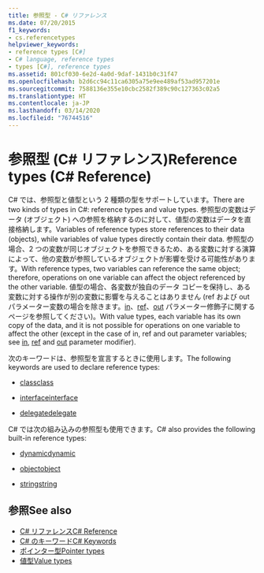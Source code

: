 ```yaml
---
title: 参照型 - C# リファレンス
ms.date: 07/20/2015
f1_keywords:
- cs.referencetypes
helpviewer_keywords:
- reference types [C#]
- C# language, reference types
- types [C#], reference types
ms.assetid: 801cf030-6e2d-4a0d-9daf-1431b0c31f47
ms.openlocfilehash: b2d6cc94c11ca6305a75e9ee489af53ad957201e
ms.sourcegitcommit: 7588136e355e10cbc2582f389c90c127363c02a5
ms.translationtype: HT
ms.contentlocale: ja-JP
ms.lasthandoff: 03/14/2020
ms.locfileid: "76744516"
---
```

# <a name="reference-types-c-reference"></a><span data-ttu-id="5a15c-102">参照型 (C# リファレンス)</span><span class="sxs-lookup"><span data-stu-id="5a15c-102">Reference types (C# Reference)</span></span>

<span data-ttu-id="5a15c-103">C# では、参照型と値型という 2 種類の型をサポートしています。</span><span class="sxs-lookup"><span data-stu-id="5a15c-103">There are two kinds of types in C#: reference types and value types.</span></span> <span data-ttu-id="5a15c-104">参照型の変数はデータ (オブジェクト) への参照を格納するのに対して、値型の変数はデータを直接格納します。</span><span class="sxs-lookup"><span data-stu-id="5a15c-104">Variables of reference types store references to their data (objects), while variables of value types directly contain their data.</span></span> <span data-ttu-id="5a15c-105">参照型の場合、2 つの変数が同じオブジェクトを参照できるため、ある変数に対する演算によって、他の変数が参照しているオブジェクトが影響を受ける可能性があります。</span><span class="sxs-lookup"><span data-stu-id="5a15c-105">With reference types, two variables can reference the same object; therefore, operations on one variable can affect the object referenced by the other variable.</span></span> <span data-ttu-id="5a15c-106">値型の場合、各変数が独自のデータ コピーを保持し、ある変数に対する操作が別の変数に影響を与えることはありません (ref および out パラメーター変数の場合を除きます。[in](in-parameter-modifier.md)、[ref](ref.md)、[out](out-parameter-modifier.md) パラメーター修飾子に関するページを参照してください)。</span><span class="sxs-lookup"><span data-stu-id="5a15c-106">With value types, each variable has its own copy of the data, and it is not possible for operations on one variable to affect the other (except in the case of in, ref and out parameter variables; see [in](in-parameter-modifier.md), [ref](ref.md) and [out](out-parameter-modifier.md) parameter modifier).</span></span>

 <span data-ttu-id="5a15c-107">次のキーワードは、参照型を宣言するときに使用します。</span><span class="sxs-lookup"><span data-stu-id="5a15c-107">The following keywords are used to declare reference types:</span></span>

- [<span data-ttu-id="5a15c-108">class</span><span class="sxs-lookup"><span data-stu-id="5a15c-108">class</span></span>](class.md)

- [<span data-ttu-id="5a15c-109">interface</span><span class="sxs-lookup"><span data-stu-id="5a15c-109">interface</span></span>](interface.md)

- [<span data-ttu-id="5a15c-110">delegate</span><span class="sxs-lookup"><span data-stu-id="5a15c-110">delegate</span></span>](../builtin-types/reference-types.md)

 <span data-ttu-id="5a15c-111">C# では次の組み込みの参照型も使用できます。</span><span class="sxs-lookup"><span data-stu-id="5a15c-111">C# also provides the following built-in reference types:</span></span>

- [<span data-ttu-id="5a15c-112">dynamic</span><span class="sxs-lookup"><span data-stu-id="5a15c-112">dynamic</span></span>](../builtin-types/reference-types.md)

- [<span data-ttu-id="5a15c-113">object</span><span class="sxs-lookup"><span data-stu-id="5a15c-113">object</span></span>](../builtin-types/reference-types.md)

- [<span data-ttu-id="5a15c-114">string</span><span class="sxs-lookup"><span data-stu-id="5a15c-114">string</span></span>](../builtin-types/reference-types.md)

## <a name="see-also"></a><span data-ttu-id="5a15c-115">参照</span><span class="sxs-lookup"><span data-stu-id="5a15c-115">See also</span></span>

- [<span data-ttu-id="5a15c-116">C# リファレンス</span><span class="sxs-lookup"><span data-stu-id="5a15c-116">C# Reference</span></span>](../index.md)
- [<span data-ttu-id="5a15c-117">C# のキーワード</span><span class="sxs-lookup"><span data-stu-id="5a15c-117">C# Keywords</span></span>](index.md)
- [<span data-ttu-id="5a15c-118">ポインター型</span><span class="sxs-lookup"><span data-stu-id="5a15c-118">Pointer types</span></span>](../../programming-guide/unsafe-code-pointers/pointer-types.md)
- [<span data-ttu-id="5a15c-119">値型</span><span class="sxs-lookup"><span data-stu-id="5a15c-119">Value types</span></span>](../builtin-types/value-types.md)
